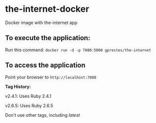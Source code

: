 # the-internet-docker
Docker image with the-internet app

## To execute the application:
Run this command: `docker run -d -p 7080:5000 gprestes/the-internet`

## To access the application
Point your browser to `http://localhost:7080`

**Tag History:**

v2.4.1: Uses Ruby 2.4.1

v2.6.5: Uses Ruby 2.6.5

Don't use other tags, including *latest*
